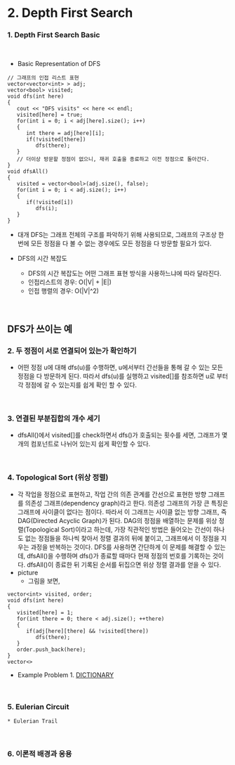 # 2. Depth First Search

### 1. Depth First Search Basic

<br/>

* Basic Representation of DFS

```
// 그래프의 인접 리스트 표현
vector<vector<int> > adj;
vector<bool> visited;
void dfs(int here)
{
   cout << "DFS visits" << here << endl;
   visited[here] = true;
   for(int i = 0; i < adj[here].size(); i++)
   {
      int there = adj[here][i];
      if(!visited[there])
         dfs(there);
   }
   // 더이상 방문할 정점이 없으니, 재귀 호출을 종료하고 이전 정점으로 돌아간다.
}
void dfsAll()
{
   visited = vector<bool>(adj.size(), false);
   for(int i = 0; i < adj.size(); i++)
   {
      if(!visited[i])
         dfs(i);
   }
}
```

* 대개 DFS는 그래프 전체의 구조를 파악하기 위해 사용되므로, 그래프의 구조상 한 번에 모든 정점을 다 볼 수 없는 경우에도 모든 정점을 다 방문할 필요가 있다.

* DFS의 시간 복잡도
   * DFS의 시간 복잡도는 어떤 그래프 표현 방식을 사용하느냐에 따라 달라진다.
   * 인접리스트의 경우: O(|V| + |E|)
   * 인접 행렬의 경우: O(|V|^2)

<br/>

## DFS가 쓰이는 예
### 2. 두 정점이 서로 연결되어 있는가 확인하기

* 어떤 정점 u에 대해 dfs(u)를 수행하면, u에서부터 간선들을 통해 갈 수 있는 모든 정점을 다 방문하게 된다. 따라서 dfs(u)를 실행하고 visited[]를 참조하면 u로 부터 각 정점에 갈 수 있는지를 쉽게 확인 할 수 있다.

<br/>

### 3. 연결된 부분집합의 개수 세기

* dfsAll()에서 visited[]를 check하면서 dfs()가 호출되는 횟수를 세면, 그래프가 몇 개의 컴포넌트로 나뉘어 있는지 쉽게 확인할 수 있다.

<br/>

### 4. Topological Sort (위상 정렬)

* 각 작업을 정점으로 표현하고, 작업 간의 의존 관계를 간선으로 표현한 방향 그래프를 의존성 그래프(dependency graph)라고 한다. 의존성 그래프의 가장 큰 특징은 그래프에 사이클이 없다는 점이다. 따라서 이 그래프는 사이클 없는 방향 그래프, 즉 DAG(Directed Acyclic Graph)가 된다.
DAG의 정점을 배열하는 문제를 위상 정렬(Topological Sort)이라고 하는데, 가장 직관적인 방법은 들어오는 간선이 하나도 없는 정점들을 하나씩 찾아서 정렬 결과의 뒤에 붙이고, 그래프에서 이 정점을 지우는 과정을 반복하는 것이다.
DFS를 사용하면 간단하게 이 문제를 해결할 수 있는데, dfsAll()을 수행하며 dfs()가 종료할 때마다 현재 정점의 번호를 기록하는 것이다. dfsAll()이 종료한 뒤 기록된 순서를 뒤집으면 위상 정렬 결과를 얻을 수 있다.
* picture
   * 그림을 보면,

```
vector<int> visited, order;
void dfs(int here)
{
   visited[here] = 1;
   for(int there = 0; there < adj.size(); ++there)
   {
      if(adj[here][there] && !visited[there])
         dfs(there);
   }
   order.push_back(here);
}
vector<>
```
* Example Problem 1. [DICTIONARY](https://algospot.com/judge/problem/read/DICTIONARY)

<br/>

### 5. Eulerian Circuit
    * Eulerian Trail

<br/>

### 6. 이론적 배경과 응용
